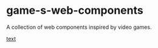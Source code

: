 # game-s-web-components
A collection of web components inspired by video games.

[text](https://game-s-web-components-fv7zgcdrm-grety22s-projects.vercel.app/)
